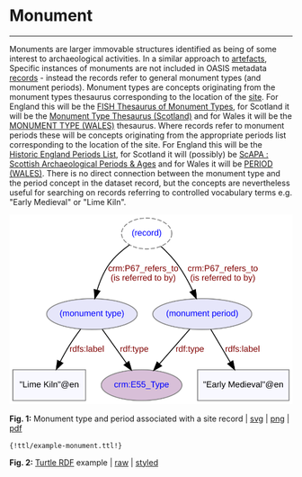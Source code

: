 # Monument
***

Monuments are larger immovable structures identified as being of some interest to archaeological activities. In a similar approach to [artefacts](ld4he-artefact.md), Specific instances of monuments are not included in OASIS metadata [records](ld4he-record.md) - instead the records refer to general monument types (and monument periods). Monument types are concepts originating from the monument types thesaurus corresponding to the location of the [site](ld4he-site.md). For England this will be the [	FISH Thesaurus of Monument Types](http://purl.org/heritagedata/schemes/eh_tmt2), for Scotland it will be the [Monument Type Thesaurus (Scotland)](http://purl.org/heritagedata/schemes/1) and for Wales it will be the [MONUMENT TYPE (WALES)](http://purl.org/heritagedata/schemes/10) thesaurus. Where records refer to monument periods these will be concepts originating from the appropriate periods list corresponding to the location of the site. For England this will be the [Historic England Periods List](http://purl.org/heritagedata/schemes/eh_period), for Scotland it will (possibly) be [ScAPA : Scottish Archaeological Periods & Ages](http://purl.org/heritagedata/schemes/scapa) and for Wales it will be [PERIOD (WALES)](http://purl.org/heritagedata/schemes/11). There is no direct connection between the monument type and the period concept in the dataset record, but the concepts are nevertheless useful for searching on records referring to controlled vocabulary terms e.g. "Early Medieval" or "Lime Kiln".
 
![monument](img/ld4he-monument.svg)

**Fig. 1:** Monument type and period associated with a site record | [svg](img/ld4he-monument.svg) | [png](img/ld4he-monument.png) | [pdf](img/ld4he-monument.pdf)

```turtle
{!ttl/example-monument.ttl!}
```
**Fig. 2:** [Turtle RDF](https://www.w3.org/TR/turtle/) example | [raw](ttl/example-monument.ttl) | [styled](https://cdn.rawgit.com/niklasl/ldtr/v0.2.2/demo/?url=https://cbinding.github.io/LD4HE/ttl/example-monument.ttl)

